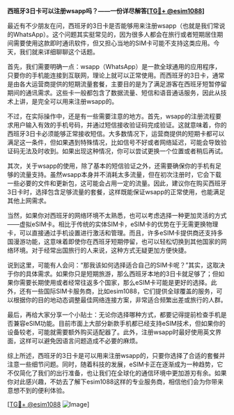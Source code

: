 **西班牙3日卡可以注册wsapp吗？——一份详尽解答[[TG💪+ @esim1088](https://t.me/s/esim1088)]**

最近有不少朋友在问，西班牙的3日卡是否能够用来注册wsapp（也就是我们常说的WhatsApp）。这个问题其实挺常见的，因为很多人都会在旅行或者短期居住期间需要使用这款即时通讯软件，但又担心当地的SIM卡可能不支持这类应用。今天，我们就来详细聊聊这个话题。

首先，我们需要明确一点：wsapp（WhatsApp）是一款全球通用的应用程序，只要你的手机能连接到互联网，理论上就可以正常使用。而西班牙的3日卡，通常是由各大运营商提供的短期流量套餐，主要目的是为了满足游客在西班牙短暂停留期间的通讯需求。这些卡一般都包含了数据流量、短信和语音通话服务，因此从技术上讲，是完全可以用来注册wsapp的。

不过，在实际操作中，还是有一些需要注意的地方。首先，wsapp的注册流程要求用户输入有效的手机号码，并通过短信接收验证码完成验证。这就意味着，你的西班牙3日卡必须能够正常接收短信。大多数情况下，运营商提供的短期卡都可以满足这一条件，但如果遇到特殊情况，比如信号不好或者网络延迟，可能会导致验证码无法及时收到。如果出现这种情况，你可以尝试更换一个位置或者稍后再试。

其次，关于wsapp的使用，除了基本的短信验证之外，还需要确保你的手机有足够的流量支持。虽然wsapp本身并不消耗太多流量，但在初次注册时，它会下载一些必要的文件和更新包，这可能会占用一定的流量。因此，建议你在购买西班牙3日卡时，选择包含足够流量的套餐，这样既能保证wsapp的正常使用，也能满足其他上网需求。

当然，如果你对西班牙的网络环境不太熟悉，也可以考虑选择一种更加灵活的方式——虚拟eSIM卡。相比于传统的实体SIM卡，eSIM卡的优势在于无需更换物理卡，可以直接通过手机设置进行激活和管理。而且，许多eSIM卡提供商还支持多国漫游功能，这意味着即使你在西班牙短期停留，也可以轻松切换到其他国家的网络环境。对于经常出国旅行的人来说，这种方式无疑更加方便快捷。

说到这里，可能有人会问：“那我该如何选择适合自己的SIM卡呢？”其实，这取决于你的具体需求。如果你只是短期旅游，那么西班牙本地的3日卡就足够了；但如果你需要长期使用或者经常往返多个国家，那么eSIM卡可能是更好的选择。此外，还有一些国际SIM卡服务商，比如esim1088，它们提供全球覆盖的服务，可以根据你的目的地动态调整最佳网络连接方案，非常适合频繁出差或旅行的人群。

最后，再给大家分享一个小贴士：无论你选择哪种方式，都要记得提前检查手机是否兼容eSIM功能。目前市面上大部分新款手机都已经支持eSIM技术，但如果你的设备较老，可能就需要额外购买适配器了。此外，注册wsapp时最好使用英文界面，这样可以避免因语言问题造成不必要的麻烦。

综上所述，西班牙的3日卡是可以用来注册wsapp的，只要你选择了合适的套餐并注意一些细节问题。同时，随着科技的发展，eSIM卡正在逐渐成为一种趋势，它不仅简化了我们的出行准备，也让我们在全球化的通信环境中更加游刃有余。如果你对此感兴趣，不妨去了解下esim1088这样的专业服务商，相信他们会为你带来意想不到的便利体验。

[[TG💪+ @esim1088](https://t.me/s/esim1088) ![Image](https://i.postimg.cc/4NQfJmqS/Snipaste-2025-05-13-00-14-12.png)]